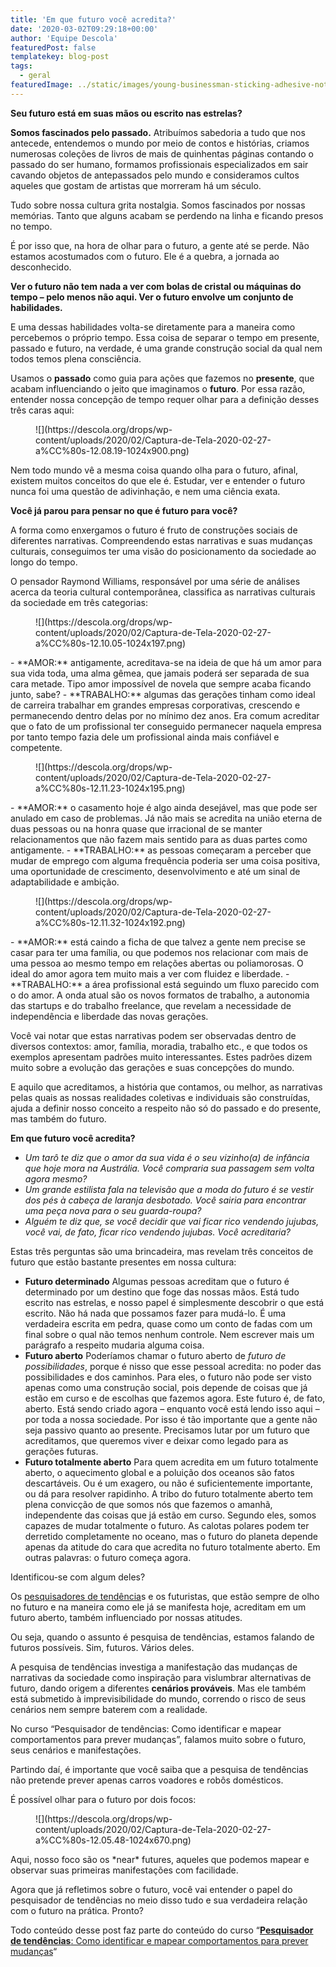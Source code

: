 ```yaml
---
title: 'Em que futuro você acredita?'
date: '2020-03-02T09:29:18+00:00'
author: 'Equipe Descola'
featuredPost: false
templatekey: blog-post
tags:
  - geral
featuredImage: ../static/images/young-businessman-sticking-adhesive-notes-on-XDNKC7T.jpg
---
```


**Seu futuro está em suas mãos ou escrito nas estrelas?**

**Somos fascinados pelo passado.** Atribuímos sabedoria a tudo que nos antecede, entendemos o mundo por meio de contos e histórias, criamos numerosas coleções de livros de mais de quinhentas páginas contando o passado do ser humano, formamos profissionais especializados em sair cavando objetos de antepassados pelo mundo e consideramos cultos aqueles que gostam de artistas que morreram há um século.

Tudo sobre nossa cultura grita nostalgia. Somos fascinados por nossas memórias. Tanto que alguns acabam se perdendo na linha e ficando presos no tempo.

É por isso que, na hora de olhar para o futuro, a gente até se perde. Não estamos acostumados com o futuro. Ele é a quebra, a jornada ao desconhecido.

**Ver o futuro não tem nada a ver com bolas de cristal ou máquinas do tempo – pelo menos não aqui. Ver o futuro envolve um conjunto de habilidades.**

E uma dessas habilidades volta-se diretamente para a maneira como percebemos o próprio tempo. Essa coisa de separar o tempo em presente, passado e futuro, na verdade, é uma grande construção social da qual nem todos temos plena consciência.

Usamos o **passado** como guia para ações que fazemos no **presente**, que acabam influenciando o jeito que imaginamos o **futuro**. Por essa razão, entender nossa concepção de tempo requer olhar para a definição desses três caras aqui:

<figure class="wp-block-image">![](https://descola.org/drops/wp-content/uploads/2020/02/Captura-de-Tela-2020-02-27-a%CC%80s-12.08.19-1024x900.png)</figure>Nem todo mundo vê a mesma coisa quando olha para o futuro, afinal, existem muitos conceitos do que ele é. Estudar, ver e entender o futuro nunca foi uma questão de adivinhação, e nem uma ciência exata.

**Você já parou para pensar no que é futuro para você?**

A forma como enxergamos o futuro é fruto de construções sociais de diferentes narrativas. Compreendendo estas narrativas e suas mudanças culturais, conseguimos ter uma visão do posicionamento da sociedade ao longo do tempo.

O pensador Raymond Williams, responsável por uma série de análises acerca da teoria cultural contemporânea, classifica as narrativas culturais da sociedade em três categorias:

<figure class="wp-block-image">![](https://descola.org/drops/wp-content/uploads/2020/02/Captura-de-Tela-2020-02-27-a%CC%80s-12.10.05-1024x197.png)</figure>- **AMOR:** antigamente, acreditava-se na ideia de que há um amor para sua vida toda, uma alma gêmea, que jamais poderá ser separada de sua cara metade. Tipo amor impossível de novela que sempre acaba ficando junto, sabe?
- **TRABALHO:** algumas das gerações tinham como ideal de carreira trabalhar em grandes empresas corporativas, crescendo e permanecendo dentro delas por no mínimo dez anos. Era comum acreditar que o fato de um profissional ter conseguido permanecer naquela empresa por tanto tempo fazia dele um profissional ainda mais confiável e competente.

<figure class="wp-block-image">![](https://descola.org/drops/wp-content/uploads/2020/02/Captura-de-Tela-2020-02-27-a%CC%80s-12.11.23-1024x195.png)</figure>- **AMOR:** o casamento hoje é algo ainda desejável, mas que pode ser anulado em caso de problemas. Já não mais se acredita na união eterna de duas pessoas ou na honra quase que irracional de se manter relacionamentos que não fazem mais sentido para as duas partes como antigamente.
- **TRABALHO:** as pessoas começaram a perceber que mudar de emprego com alguma frequência poderia ser uma coisa positiva, uma oportunidade de crescimento, desenvolvimento e até um sinal de adaptabilidade e ambição.

<figure class="wp-block-image">![](https://descola.org/drops/wp-content/uploads/2020/02/Captura-de-Tela-2020-02-27-a%CC%80s-12.11.32-1024x192.png)</figure>- **AMOR:** está caindo a ficha de que talvez a gente nem precise se casar para ter uma família, ou que podemos nos relacionar com mais de uma pessoa ao mesmo tempo em relações abertas ou poliamorosas. O ideal do amor agora tem muito mais a ver com fluidez e liberdade.
- **TRABALHO:** a área profissional está seguindo um fluxo parecido com o do amor. A onda atual são os novos formatos de trabalho, a autonomia das startups e do trabalho freelance, que revelam a necessidade de independência e liberdade das novas gerações.

Você vai notar que estas narrativas podem ser observadas dentro de diversos contextos: amor, família, moradia, trabalho etc., e que todos os exemplos apresentam padrões muito interessantes. Estes padrões dizem muito sobre a evolução das gerações e suas concepções do mundo.

E aquilo que acreditamos, a história que contamos, ou melhor, as narrativas pelas quais as nossas realidades coletivas e individuais são construídas, ajuda a definir nosso conceito a respeito não só do passado e do presente, mas também do futuro.

**Em que futuro você acredita?**

- _Um tarô te diz que o amor da sua vida é o seu vizinho(a) de infância que hoje mora na Austrália. Você compraria sua passagem sem volta agora mesmo?_
- _Um grande estilista fala na televisão que a moda do futuro é se vestir dos pés à cabeça de laranja desbotado. Você sairia para encontrar uma peça nova para o seu guarda-roupa?_
- _Alguém te diz que, se você decidir que vai ficar rico vendendo jujubas, você vai, de fato, ficar rico vendendo jujubas. Você acreditaria?_

Estas três perguntas são uma brincadeira, mas revelam três conceitos de futuro que estão bastante presentes em nossa cultura:

- **Futuro determinado**
  Algumas pessoas acreditam que o futuro é determinado por um destino que foge das nossas mãos. Está tudo escrito nas estrelas, e nosso papel é simplesmente descobrir o que está escrito. Não há nada que possamos fazer para mudá-lo. É uma verdadeira escrita em pedra, quase como um conto de fadas com um final sobre o qual não temos nenhum controle.
  Nem escrever mais um parágrafo a respeito mudaria alguma coisa.
- **Futuro aberto**
  Poderíamos chamar o futuro aberto de _futuro de possibilidades_, porque é nisso que esse pessoal acredita: no poder das possibilidades e dos caminhos. Para eles, o futuro não pode ser visto apenas como uma construção social, pois depende de coisas que já estão em curso e de escolhas que fazemos agora.
  Este futuro é, de fato, aberto. Está sendo criado agora – enquanto você está lendo isso aqui – por toda a nossa sociedade. Por isso é tão importante que a gente não seja passivo quanto ao presente. Precisamos lutar por um futuro que acreditamos, que queremos viver e deixar como legado para as gerações futuras.
- **Futuro totalmente aberto**
  Para quem acredita em um futuro totalmente aberto, o aquecimento global e a poluição dos oceanos são fatos descartáveis. Ou é um exagero, ou não é suficientemente importante, ou dá para resolver rapidinho.
  A tribo do futuro totalmente aberto tem plena convicção de que somos nós que fazemos o amanhã, independente das coisas que já estão em curso. Segundo eles, somos capazes de mudar totalmente o futuro.
  As calotas polares podem ter derretido completamente no oceano, mas o futuro do planeta depende apenas da atitude do cara que acredita no futuro totalmente aberto. Em outras palavras: o futuro começa agora.

Identificou-se com algum deles?

Os [pesquisadores de tendência](https://descola.org/curso/pesquisador-de-tendencias)s e os futuristas, que estão sempre de olho no futuro e na maneira como ele já se manifesta hoje, acreditam em um futuro aberto, também influenciado por nossas atitudes.

Ou seja, quando o assunto é pesquisa de tendências, estamos falando de futuros possíveis. Sim, futuros. Vários deles.

A pesquisa de tendências investiga a manifestação das mudanças de narrativas da sociedade como inspiração para vislumbrar alternativas de futuro, dando origem a diferentes **cenários prováveis**. Mas ele também está submetido à imprevisibilidade do mundo, correndo o risco de seus cenários nem sempre baterem com a realidade.

No curso “Pesquisador de tendências: Como identificar e mapear comportamentos para prever mudanças”, falamos muito sobre o futuro, seus cenários e manifestações.

Partindo daí, é importante que você saiba que a pesquisa de tendências não pretende prever apenas carros voadores e robôs domésticos.

É possível olhar para o futuro por dois focos:

<figure class="wp-block-image">![](https://descola.org/drops/wp-content/uploads/2020/02/Captura-de-Tela-2020-02-27-a%CC%80s-12.05.48-1024x670.png)</figure>Aqui, nosso foco são os *near* futures, aqueles que podemos mapear e observar suas primeiras manifestações com facilidade.

Agora que já refletimos sobre o futuro, você vai entender o papel do pesquisador de tendências no meio disso tudo e sua verdadeira relação com o futuro na prática. Pronto?

Todo conteúdo desse post faz parte do conteúdo do curso “**[Pesquisador de tendências](https://descola.org/curso/pesquisador-de-tendencias)**[: Como identificar e mapear comportamentos para prever mudanças](https://descola.org/curso/pesquisador-de-tendencias)“
